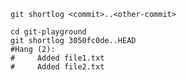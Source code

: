 ```shell
git shortlog <commit>..<other-commit>
```

```shell
cd git-playground
git shortlog 3050fc0de..HEAD
#Hang (2):
#     Added file1.txt
#     Added file2.txt
```
